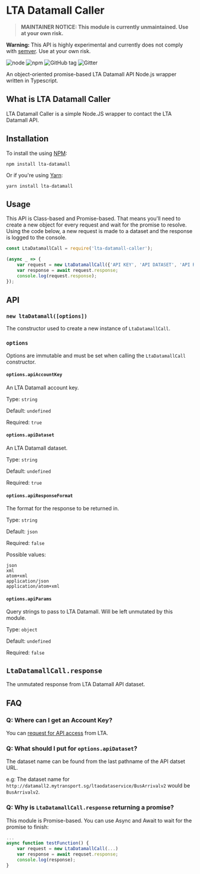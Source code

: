 # LTA Datamall Caller

> **MAINTAINER NOTICE: This module is currently unmaintained. Use at your own risk.**

**Warning:** This API is highly experimental and currently does not comply with [semver](https://semver.org/). Use at your own risk.

![node](https://img.shields.io/node/v/lta-datamall-caller/latest.svg?style=flat-square)
![npm](https://img.shields.io/npm/v/lta-datamall-caller.svg?style=flat-square)
![GitHub tag](https://img.shields.io/github/tag/lta-datamall/node-module.svg?style=flat-square)
![Gitter](https://img.shields.io/gitter/room/nwjs/nw.js.svg?style=flat-square)

An object-oriented promise-based LTA Datamall API Node.js wrapper written in Typescript.

## What is LTA Datamall Caller
LTA Datamall Caller is a simple Node.JS wrapper to contact the LTA Datamall API.

## Installation
To install the using [NPM](https://www.npmjs.com/):
```
npm install lta-datamall
```

Or if you're using [Yarn](https://yarnpkg.com/en/):
```
yarn install lta-datamall
```

## Usage
This API is Class-based and Promise-based. That means you'll need to create a new object for every request and wait for the promise to resolve.
Using the code below, a new request is made to a dataset and the response is logged to the console.

```Javascript
const LtaDatamallCall = require('lta-datamall-caller');

(async _ => {
    var request = new LtaDatamallCall({'API KEY', 'API DATASET', 'API RESPONSE FORMAT', { API PARAMS });
    var response = await request.response;
    console.log(request.response);
});

```

## API
### `new ltaDatamall([options])`
The constructor used to create a new instance of `LtaDatamallCall`.

### `options`
Options are immutable and must be set when calling the `LtaDatamallCall` constructor.

#### `options.apiAccountKey`
An LTA Datamall account key.

Type: `string`

Default: `undefined`

Required: `true`

#### `options.apiDataset`
An LTA Datamall dataset.

Type: `string`

Default: `undefined`

Required: `true`

#### `options.apiResponseFormat`
The format for the response to be returned in.

Type: `string`

Default: `json`

Required: `false`

Possible values:
```
json
xml
atom+xml
application/json
application/atom+xml
```

#### `options.apiParams`
Query strings to pass to LTA Datamall. Will be left unmutated by this module.

Type: `object`

Default: `undefined`

Required: `false`

## `LtaDatamallCall.response`
The unmutated response from LTA Datamall API dataset.

## FAQ

### Q: Where can I get an Account Key?
You can [request for API access](https://www.mytransport.sg/content/mytransport/home/dataMall/request-for-api.html) from LTA.

### Q: What should I put for `options.apiDataset`?
The dataset name can be found from the last pathname of the API datset URL.

e.g: The dataset name for `http://datamall2.mytransport.sg/ltaodataservice/BusArrivalv2` would be `BusArrivalv2`.

### Q: Why is `LtaDatamallCall.response` returning a promise?
This module is Promise-based. You can use Async and Await to wait for the promise to finish:
```Javascript
...
async function testFunction() {
    var request = new LtaDatamallCall(...)
    var response = await requset.response;
    console.log(response);
}
```
